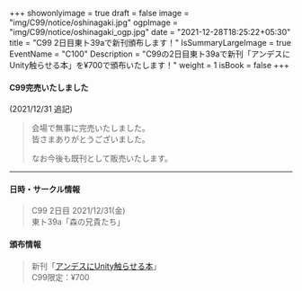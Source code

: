 +++
showonlyimage = true
draft = false
image = "img/C99/notice/oshinagaki.jpg"
ogpImage = "img/C99/notice/oshinagaki_ogp.jpg"
date = "2021-12-28T18:25:22+05:30"
title = "C99 2日目東ト39aで新刊頒布します！"
IsSummaryLargeImage = true
EventName = "C100"
Description = "C99の2日目東ト39aで新刊「アンデスにUnity触らせる本」を¥700で頒布いたします！"
weight = 1
isBook = false
+++
#### C99完売いたしました
(2021/12/31 追記)
> 会場で無事に完売いたしました。 \
> 皆さまありがとうございました。 
> 
> なお今後も既刊として販売いたします。

-----

#### 日時・サークル情報
> C99 2日目 2021/12/31(金) \
> 東ト39a「森の兄貴たち」

#### 頒布情報
> 新刊「[アンデスにUnity触らせる本](../main/)」 \
> C99限定：¥700

